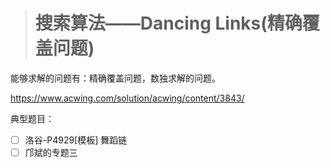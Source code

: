 > # 搜索算法——Dancing Links(精确覆盖问题)

能够求解的问题有：精确覆盖问题，数独求解的问题。

<https://www.acwing.com/solution/acwing/content/3843/>

典型题目：

- [ ] 洛谷-P4929[模板] 舞蹈链
- [ ] 邝斌的专题三